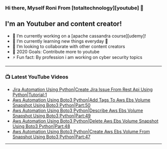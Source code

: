 ### Hi there, Myself Roni From [totaltechnology][youtube] 👋

## I'm an Youtuber and content creator!
- 🔭 I’m currently working on a [apache cassandra course][udemy]!
- 🌱 I’m currently learning new things everyday 🤣
- 👯 I’m looking to collaborate with other content creators
- 🥅 2020 Goals: Contribute more to youtube
- ⚡ Fun fact: By profession i am working on cyber security topics



---

### 📺 Latest YouTube Videos
<!-- YOUTUBE:START -->
- [Jira Automation Using Python|Create Jira Issue From Rest Api Using Python|Tutorial:1](https://www.youtube.com/watch?v=oPbr8eLC4dE)
- [Aws Automation Using Boto3 Python|Add Tags To Aws Ebs Volume Snapshot Using  Boto3 Python|Part:50](https://www.youtube.com/watch?v=t-gyEQ_A-cI)
- [Aws Automation Using Boto3 Python|Describe Aws Ebs Volume Snapshot Using  Boto3 Python|Part:49](https://www.youtube.com/watch?v=nrJGEn4A360)
- [Aws Automation Using Boto3 Python|Delete Aws Ebs Volume Snapshot Using  Boto3 Python|Part:48](https://www.youtube.com/watch?v=iI-qO0q-0ik)
- [Aws Automation Using Boto3 Python|Create Aws Ebs Volume From Snapshot Using  Boto3 Python|Part:47](https://www.youtube.com/watch?v=stZK6XLdOn0)
<!-- YOUTUBE:END -->

---


